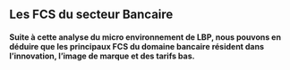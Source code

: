 ## Les FCS du secteur Bancaire

#### Suite à cette analyse du micro environnement de LBP, nous pouvons en déduire que les principaux FCS du domaine bancaire résident dans l’innovation, l’image de marque et des tarifs bas.